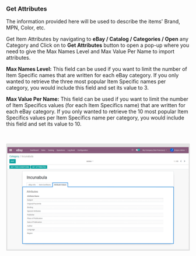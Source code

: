 
### Get Attributes



The information provided here will be used to describe the items' Brand, MPN, Color, etc.


Get Item Attributes by navigating to **eBay / Catalog / Categories / Open** any Category and Click on to **Get Attributes** button to open a pop-up where you need to give the Max Names Level and Max Value Per Name to import attributes.


**Max Names Level:** This field can be used if you want to limit the number of Item Specific names that are written for each eBay category. If you only wanted to retrieve the three most popular Item Specific names per category, you would include this field and set its value to 3.


**Max Value Per Name:** This field can be used if you want to limit the number of Item Specifics values (for each Item Specifics name) that are written for each eBay category. If you only wanted to retrieve the 10 most popular Item Specifics values per Item Specifics name per category, you would include this field and set its value to 10.


 


![](./images/9-2-1.png)



